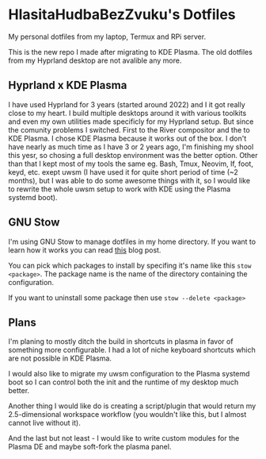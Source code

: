 # HlasitaHudbaBezZvuku's Dotfiles

My personal dotfiles from my laptop, Termux and RPi server.

This is the new repo I made after migrating to KDE Plasma. The old dotfiles from my Hyprland desktop are not avalible any more.

## Hyprland x KDE Plasma

I have used Hyprland for 3 years (started around 2022) and I it got really close to my heart. I build multiple desktops around it with various toolkits and even my own utilities made specificly for my Hyprland setup. But since the comunity problems I switched. First to the River compositor and the to KDE Plasma. I chose KDE Plasma because it works out of the box. I don't have nearly as much time as I have 3 or 2 years ago, I'm finishing my shool this yesr, so chosing a full desktop environment was the better option. Other than that I kept most of my tools the same eg. Bash, Tmux, Neovim, lf, foot, keyd, etc. exept uwsm (I have used it for quite short period of time (~2 months), but I was able to do some awesome things with it, so I would like to rewrite the whole uwsm setup to work with KDE using the Plasma systemd boot).

## GNU Stow

I'm using GNU Stow to manage dotfiles in my home directory. If you want to learn how it works you can read [this](https://www.jakewiesler.com/blog/managing-dotfiles) blog post.

You can pick which packages to install by specifing it's name like this `stow <package>`. The package name is the name of the directory containing the configuration.

If you want to uninstall some package then use `stow --delete <package>`

## Plans

I'm planing to mostly ditch the build in shortcuts in plasma in favor of something more configurable. I had a lot of niche keyboard shortcuts which are not possible in KDE Plasma.

I would also like to migrate my uwsm configuration to the Plasma systemd boot so I can control both the init and the runtime of my desktop much better.

Another thing I would like do is creating a script/plugin that would return my 2.5-dimensional workspace workflow (you wouldn't like this, but I almost cannot live without it).

And the last but not least - I would like to write custom modules for the Plasma DE and maybe soft-fork the plasma panel.

